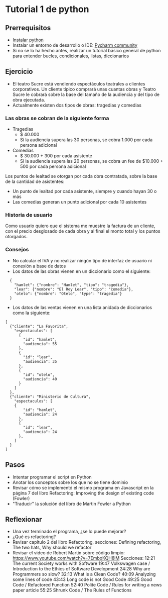 # Tutorial 1 de python
## Prerrequisitos
- [Instalar python](https://www.python.org/downloads/)
- Instalar un entorno de desarrollo o IDE: [Pycharm community](www.jetbrains.com/pycharm/download)
- Si no se lo ha hecho antes, realizar un tutorial básico general de python para entender bucles, condicionales, listas, diccionarios

## Ejercicio
- El teatro Sucre está vendiendo espectáculos teatrales a clientes corporativos. Un cliente típico comprará unas cuantas obras y Teatro Sucre le cobrará sobre la base del tamaño de la audiencia y del tipo de obra ejecutada.  
- Actualmente existen dos tipos de obras: tragedias y comedias

### Las obras se cobran de la siguiente forma
  - Tragedias
    - $ 40.000
    - Si la audiencia supera las 30 personas, se cobra 1.000 por cada persona adicional
  - Comedias
    - $ 30.000 + 300 por cada asistente 
    - Si la audiencia supera las 20 personas, se cobra un fee de $10.000 + 500 por cada persona adicional

Los puntos de lealtad se otorgan por cada obra contratada, sobre la base de la cantidad de asistentes:
- Un punto de lealtad por cada asistente, siempre y cuando hayan 30 o más
- Las comedias generan un punto adicional por cada 10 asistentes

### Historia de usuario
Como usuario quiero que el sistema me muestre la factura de un cliente, con el precio desglosado de cada obra y al final el monto total y los puntos otorgados. 

### Consejos
- No calcular el IVA y no realizar ningún tipo de interfaz de usuario ni conexión a base de datos
- Los datos de las obras vienen en un diccionario como el siguiente:
```
  {
    "hamlet": {"nombre": "Hamlet", "tipo": "tragedia"},
    "lear": {"nombre": "El Rey Lear", "tipo": "comedia"},
    "otelo": {"nombre": "Otelo", "type": "tragedia"}
  }
```
- Los datos de las ventas vienen en una lista anidada de diccionarios como la siguiente:
```
[
  {"cliente": "La Favorita",
    "espectaculos": [
      {
        "id": "hamlet",
        "audiencia": 55
      },
      {
        "id": "lear",
        "audiencia": 35
      },
      {
        "id": "otelo",
        "audiencia": 40
      }
    ]
  },
  {"cliente": "Ministerio de Cultura",
    "espectaculos": [
    {
        "id": "hamlet",
        "audiencia": 24
      },
      {
        "id": "lear",
        "audiencia": 24
      },
    ]
  }
]
```
## Pasos
- Intentar programar el script en Python
- Anotar los conceptos sobre los que no se tiene dominio
- Revisar cómo se implementó el mismo programa en Javascript en la página 7 del libro Refactoring: Improving the design of existing code (Fowler)
- "Traducir" la solución del libro de Martin Fowler a Python
## Reflexionar
- Una vez terminado el programa, ¿se lo puede mejorar?
- ¿Qué es refactoring?
- Revisar capítulo 2 del libro Refactoring, secciones: Defining refactoring, The two hats, Why should we refactor
- Revisar el video de Robert Martin sobre código limpio:
https://www.youtube.com/watch?v=7EmboKQH8lM
Secciones:
12:21     The current Society works with Software
19:47     Volkswagen case / Introduction to the Ethics of Software Development
24:28     Why are Programmers so slow?
32:13     What is a Clean Code?
40:09     Analyzing some lines of code
43:43     Long code is not Good Code
49:25     Good Code / Refactored Function
52:40     Polite Code / Rules for writing a news paper article
55:25     Shrunk Code / The Rules of Functions
